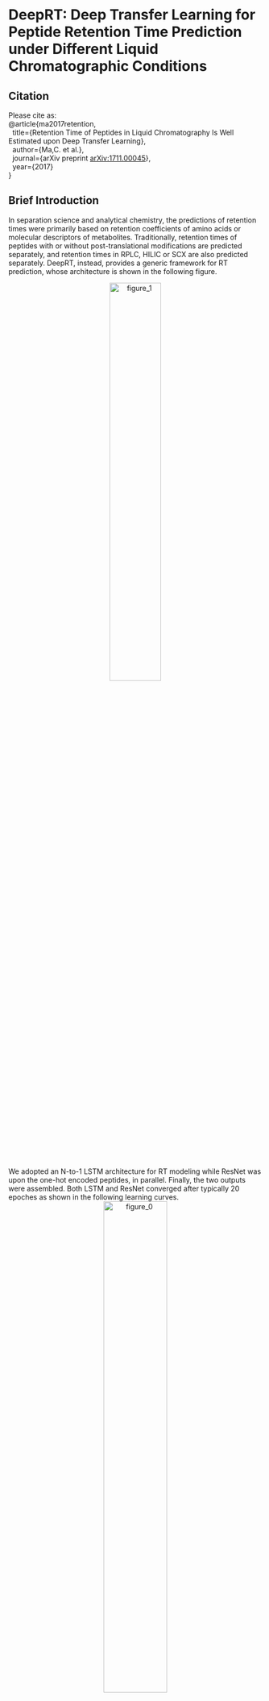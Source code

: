 # DeepRT: Deep Transfer Learning for Peptide Retention Time Prediction under Different Liquid Chromatographic Conditions

<!-- ## Preprint 
[arXiv:1705.05368](https://arxiv.org/abs/1705.05368) (15 May 2017)
</br>[arXiv:1711.00045](https://arxiv.org/abs/1711.00045) (31 Oct 2017) -->
## Citation
Please cite as:
</br>@article{ma2017retention,
</br>&nbsp;&nbsp;title={Retention Time of Peptides in Liquid Chromatography Is Well Estimated upon Deep Transfer Learning},
</br>&nbsp;&nbsp;author={Ma,C. et al.},
</br>&nbsp;&nbsp;journal={arXiv preprint [arXiv:1711.00045](https://arxiv.org/abs/1711.00045)},
</br>&nbsp;&nbsp;year={2017}
</br>}

## Brief Introduction
In separation science and analytical chemistry, the predictions of retention times were primarily based on retention coefficients of amino acids or molecular descriptors of metabolites. Traditionally, retention times of peptides with or without post-translational modifications are predicted separately, and retention times in RPLC, HILIC or SCX are also predicted separately. DeepRT, instead, provides a generic framework for RT prediction, whose architecture is shown in the following figure.
 <div align="center"><img src="https://github.com/horsepurve/DeepRT/blob/master/img/figure_1.png" width="45%" alt="figure_1" /></div>
We adopted an N-to-1 LSTM architecture for RT modeling while ResNet was upon the one-hot encoded peptides, in parallel. Finally, the two outputs were assembled. Both LSTM and ResNet converged after typically 20 epoches as shown in the following learning curves.
<div align="center"><img src="https://github.com/horsepurve/DeepRT/blob/master/img/learning_curves.png" width="50%" alt="figure_0" /></div>

## Prediction Accuracy
Using a large peptide dataset generated from RPLC with 146587 peptides (131928 peptides for training and 14659 for testing), DeepRT achieved a **Pearson's correlation as high as 0.996** and an <b>R<sup>2</sup> of 0.993</b>, as shown in following figure.
<div align="center"><img src="https://github.com/horsepurve/DeepRT/blob/master/img/figure_4.png" width="60%" alt="figure_1" /></div>
While transferring this trained model to other datasets, the prediction accuracy was further improved and the running time was reduced, even though the source and target datasets were generated under different liquid chromatographic conditions, as shown in the table and the figure below, in which (A, B, C, D) are of modified dataset while (E, F, G, H) are of unmodified dataset.

| dataset | modification | RT (min) | peptides | length | training | testing | Pearson | R<sup>2</sup> | &Delta;t<sub>95%</sub> |
| :-: | :-: | :-: | :-: | :-: | :-: | :-: | :-: | :-: | :-: | 
| mouse | modified | 0~109 | 3413 | 7~50 | 3071 | 342 | 0.989 | 0.978 | 8.85 |
| yeast | unmodified | 0~263 | 14361 | 6~38 | 12924 | 1437 | 0.996 | 0.992 | 18.02 |
| human | unmodified | -60~183* | 146587 | 7~66 | 131928 | 14659 | 0.996 | 0.993 | 14.65 |

(* The retention times of human dataset were normalized using iRT Kit.)

<div align="center"><img src="https://github.com/horsepurve/DeepRT/blob/master/img/figure_2.png" width="50%" alt="figure_1" /></div>
As a brief conclusion, by virtue of deep transfer learning, we can 1) predict RT for both modified and unmodified peptides using the same algorithm, 2) refine RT estimation using pretrained RT model, 3) use unmodified peptides to help prediction of modified peptides and vice versa.
</br></br>Recent studies of this year in analytical chemistry exhibited that the accuracy of relatively simple additive models for RT prediction decreases in the order: CZE (0.995 R<sup>2</sup>) > SCX (0.991 R<sup>2</sup>) > HILIC (0.98 R<sup>2</sup>) > RPLC (∼0.965 R<sup>2</sup>), because of the difference in their separation mechanisms. DeepRT improves the accuracy of RT prediction in RPLC up to as high as ~0.993 R<sup>2</sup>, approaching that of CZE, and thus gives separation scientists insights into the selection of LC types in LC-MS experiments.

## Data Efficiency and Time Complexity
The following figure shows the performance of DeepRT with training data incresing. While testing, ResNet was run on NVIDIA Tesla M2070 while LSTM was run on Intel CPU with 12 cores. With training data larger than 10k peptides, SVM-based method was prohibitively slow while DeepRT, however, was still efficient, due to its linear time complexity w.r.t number of samples.
<div align="center"><img src="https://github.com/horsepurve/DeepRT/blob/master/img/figure_3.png" width="60%" alt="figure_1" /></div>

## Usage
First fill in the configuration file config.json, in which all parameters for the software are stored. If you have not split the dataset into training and testing data, you can use the tool in the package, and if you have your own training and testing datasets, you can just skip this step:
```
data_split.exe config.json
```
To train the LSTM network, run as:
```
lstm_train.exe config.json
```
To see the result of each epoch of LSTM:
```
performance_monitor.exe config.json
```
For ResNet training, run as:
```
resnet_train.exe config.json
```
After the training processes of LSTM and ResNet are all finished, we can ensemble the results:
```
easy_ensemble.exe config_mod.json
```
And then the Pearson correlation, RMSE, &Delta;t<sub>95%</sub> and the running time will be reported. The predicted retention time for each peptide in the testing dataset will be written to the results directory.

## DeeperRT
The authors recommend using [DeeperRT](https://github.com/horsepurve/DeeperRT), a upgraded more powerful version of DeepRT, for peptide retention time prediction.

## contact
machunwei@genomics.cn
